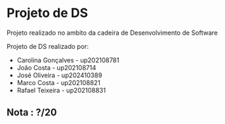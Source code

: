 # Projeto de DS

Projeto realizado no ambito da cadeira de Desenvolvimento de Software

Projeto de DS realizado por:

- Carolina Gonçalves - up202108781
- João Costa - up202108714
- José Oliveira - up202410389
- Marco Costa - up202108821
- Rafael Teixeira - up202108831

## Nota : ?/20


